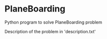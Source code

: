 # PlaneBoarding
Python program to solve PlaneBoarding problem

Description of the problem in 'description.txt'
